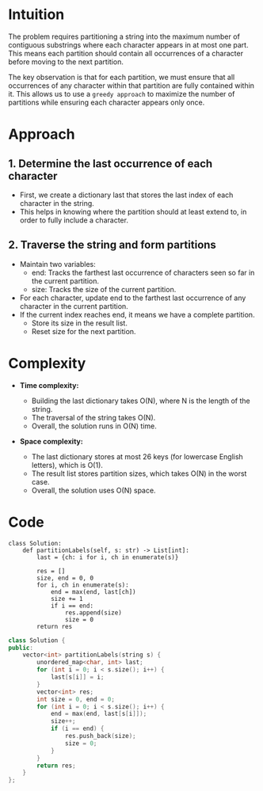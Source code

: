 # Intuition
The problem requires partitioning a string into the maximum number of contiguous substrings where each character appears in at most one part. This means each partition should contain all occurrences of a character before moving to the next partition.

The key observation is that for each partition, we must ensure that all occurrences of any character within that partition are fully contained within it. This allows us to use a `greedy approach` to maximize the number of partitions while ensuring each character appears only once.

# Approach
## 1. Determine the last occurrence of each character
- First, we create a dictionary last that stores the last index of each character in the string.
- This helps in knowing where the partition should at least extend to, in order to fully include a character.
## 2. Traverse the string and form partitions
- Maintain two variables:
    - end: Tracks the farthest last occurrence of characters seen so far in the current partition.
    - size: Tracks the size of the current partition.
- For each character, update end to the farthest last occurrence of any character in the current partition.
- If the current index reaches end, it means we have a complete partition.
    - Store its size in the result list.
    - Reset size for the next partition.

# Complexity
- **Time complexity:**  
    - Building the last dictionary takes O(N), where N is the length of the string.
    - The traversal of the string takes O(N).
    - Overall, the solution runs in O(N) time.

- **Space complexity:**  
    - The last dictionary stores at most 26 keys (for lowercase English letters), which is O(1).
    - The result list stores partition sizes, which takes O(N) in the worst case.
    - Overall, the solution uses O(N) space.
# Code
```python3
class Solution:
    def partitionLabels(self, s: str) -> List[int]:
        last = {ch: i for i, ch in enumerate(s)}

        res = []
        size, end = 0, 0
        for i, ch in enumerate(s):
            end = max(end, last[ch])
            size += 1
            if i == end:
                res.append(size)
                size = 0
        return res
```
```c++
class Solution {
public:
    vector<int> partitionLabels(string s) {
        unordered_map<char, int> last;
        for (int i = 0; i < s.size(); i++) {
            last[s[i]] = i;
        }
        vector<int> res;
        int size = 0, end = 0;
        for (int i = 0; i < s.size(); i++) {
            end = max(end, last[s[i]]);
            size++;
            if (i == end) {
                res.push_back(size);
                size = 0;
            }
        }
        return res;
    }
};
```
